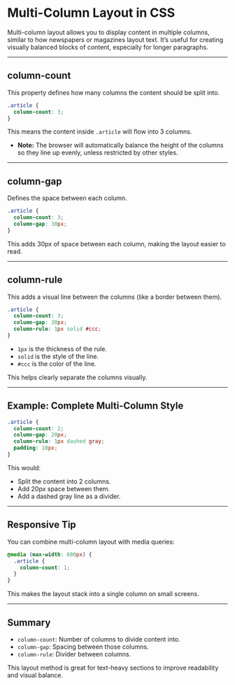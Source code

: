 # Multi-Column Layout in CSS

Multi-column layout allows you to display content in multiple columns, similar to how newspapers or magazines layout text. It’s useful for creating visually balanced blocks of content, especially for longer paragraphs.

---

## column-count

This property defines how many columns the content should be split into.

```css
.article {
  column-count: 3;
}
```

This means the content inside `.article` will flow into 3 columns.

* **Note:** The browser will automatically balance the height of the columns so they line up evenly, unless restricted by other styles.

---

## column-gap

Defines the space between each column.

```css
.article {
  column-count: 3;
  column-gap: 30px;
}
```

This adds 30px of space between each column, making the layout easier to read.

---

## column-rule

This adds a visual line between the columns (like a border between them).

```css
.article {
  column-count: 3;
  column-gap: 30px;
  column-rule: 1px solid #ccc;
}
```

* `1px` is the thickness of the rule.
* `solid` is the style of the line.
* `#ccc` is the color of the line.

This helps clearly separate the columns visually.

---

## Example: Complete Multi-Column Style

```css
.article {
  column-count: 2;
  column-gap: 20px;
  column-rule: 1px dashed gray;
  padding: 10px;
}
```

This would:

* Split the content into 2 columns.
* Add 20px space between them.
* Add a dashed gray line as a divider.

---

## Responsive Tip

You can combine multi-column layout with media queries:

```css
@media (max-width: 600px) {
  .article {
    column-count: 1;
  }
}
```

This makes the layout stack into a single column on small screens.

---

## Summary

* `column-count`: Number of columns to divide content into.
* `column-gap`: Spacing between those columns.
* `column-rule`: Divider between columns.

This layout method is great for text-heavy sections to improve readability and visual balance.
